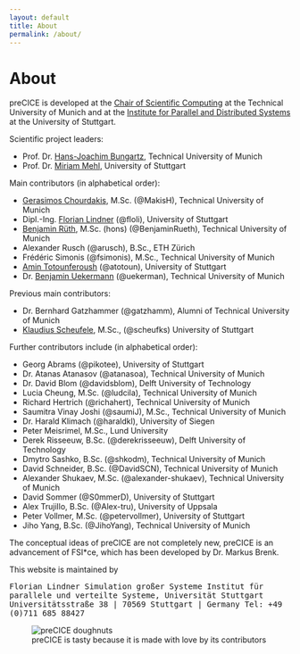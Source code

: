 ```yaml
---
layout: default
title: About
permalink: /about/
---
```


# About

preCICE is developed at the [Chair of Scientific Computing](http://www5.in.tum.de/wiki/index.php/Home) at the Technical University of Munich and at the [Institute for Parallel and Distributed Systems](http://www.ipvs.uni-stuttgart.de/) at the University of Stuttgart.

Scientific project leaders:

+ Prof. Dr. [Hans-Joachim Bungartz](https://www5.in.tum.de/wiki/index.php/Univ.-Prof._Dr._Hans-Joachim_Bungartz), Technical University of Munich
+ Prof. Dr. [Miriam Mehl](https://www.ipvs.uni-stuttgart.de/abteilungen/sgs/abteilung/mitarbeiter/Miriam.Mehl), University of Stuttgart

Main contributors (in alphabetical order):

+ [Gerasimos Chourdakis](https://www5.in.tum.de/wiki/index.php/Gerasimos_Chourdakis,_M.Sc.), M.Sc.  (@MakisH), Technical University of Munich
+ Dipl.-Ing. [Florian Lindner](https://www.ipvs.uni-stuttgart.de/abteilungen/sgs/abteilung/mitarbeiter/Florian.Lindner) (@floli), University of Stuttgart
+ [Benjamin Rüth](https://www5.in.tum.de/wiki/index.php/Benjamin_R%C3%BCth,_M.Sc._(hons)), M.Sc. (hons) (@BenjaminRueth), Technical University of Munich
+ Alexander Rusch (@arusch), B.Sc., ETH Zürich
+ Frédéric Simonis (@fsimonis), M.Sc., Technical University of Munich
+ [Amin Totounferoush](https://www.ipvs.uni-stuttgart.de/abteilungen/sgs/abteilung/mitarbeiter/Amin.Totounferoush) (@atotoun), University of Stuttgart
+ Dr. [Benjamin Uekermann](https://www5.in.tum.de/wiki/index.php/Dr._rer._nat._Benjamin_Uekermann) (@uekerman), Technical University of Munich


Previous main contributors:

+ Dr. Bernhard Gatzhammer (@gatzhamm), Alumni of Technical University of Munich
+ [Klaudius Scheufele](https://www.ipvs.uni-stuttgart.de/abteilungen/sgs/abteilung/mitarbeiter/Klaudius.Scheufele), M.Sc., (@scheufks) University of Stuttgart

Further contributors include (in alphabetical order):

+ Georg Abrams (@pikotee), University of Stuttgart
+ Dr. Atanas Atanasov (@atanasoa), Technical University of Munich
+ Dr. David Blom (@davidsblom), Delft University of Technology
+ Lucia Cheung, M.Sc. (@ludcila), Technical University of Munich
+ Richard Hertrich (@richahert), Technical University of Munich
+ Saumitra Vinay Joshi (@saumiJ), M.Sc., Technical University of Munich
+ Dr. Harald Klimach (@haraldkl), University of Siegen
+ Peter Meisrimel, M.Sc., Lund University
+ Derek Risseeuw, B.Sc. (@derekrisseeuw), Delft University of Technology
+ Dmytro Sashko, B.Sc. (@shkodm), Technical University of Munich
+ David Schneider, B.Sc. (@DavidSCN), Technical University of Munich
+ Alexander Shukaev, M.Sc. (@alexander-shukaev), Technical University of Munich
+ David Sommer (@S0mmerD), University of Stuttgart
+ Alex Trujillo, B.Sc. (@Alex-tru), University of Uppsala
+ Peter Vollmer, M.Sc. (@petervollmer), University of Stuttgart
+ Jiho Yang, B.Sc. (@JihoYang), Technical University of Munich

The conceptual ideas of preCICE are not completely new, preCICE is an advancement of FSI*ce, which has been developed by Dr. Markus Brenk.

This website is maintained by

<tt>
Florian Lindner  
Simulation großer Systeme  
Institut für parallele und verteilte Systeme, Universität Stuttgart  
Universitätsstraße 38 | 70569 Stuttgart | Germany  
Tel: +49 (0)711 685 88427
</tt>

<figure>
    <img src="../assets/doughnuts.JPG" alt="preCICE doughnuts" style="max-width:100%" >
    <figcaption>preCICE is tasty because it is made with love by its contributors</figcaption>
</figure>
